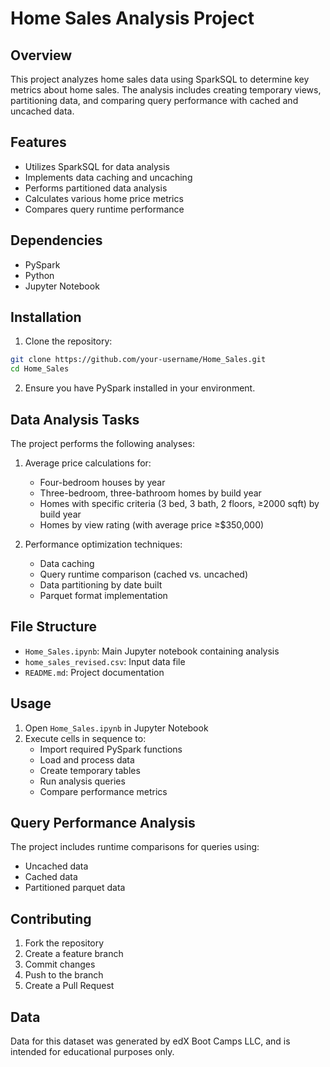 # Home Sales Analysis Project

## Overview
This project analyzes home sales data using SparkSQL to determine key metrics about home sales. The analysis includes creating temporary views, partitioning data, and comparing query performance with cached and uncached data.

## Features
- Utilizes SparkSQL for data analysis
- Implements data caching and uncaching
- Performs partitioned data analysis
- Calculates various home price metrics
- Compares query runtime performance

## Dependencies
- PySpark
- Python
- Jupyter Notebook

## Installation
1. Clone the repository:
```bash
git clone https://github.com/your-username/Home_Sales.git
cd Home_Sales
```

2. Ensure you have PySpark installed in your environment.

## Data Analysis Tasks
The project performs the following analyses:

1. Average price calculations for:
   - Four-bedroom houses by year
   - Three-bedroom, three-bathroom homes by build year
   - Homes with specific criteria (3 bed, 3 bath, 2 floors, ≥2000 sqft) by build year
   - Homes by view rating (with average price ≥$350,000)

2. Performance optimization techniques:
   - Data caching
   - Query runtime comparison (cached vs. uncached)
   - Data partitioning by date built
   - Parquet format implementation

## File Structure
- `Home_Sales.ipynb`: Main Jupyter notebook containing analysis
- `home_sales_revised.csv`: Input data file
- `README.md`: Project documentation

## Usage
1. Open `Home_Sales.ipynb` in Jupyter Notebook
2. Execute cells in sequence to:
   - Import required PySpark functions
   - Load and process data
   - Create temporary tables
   - Run analysis queries
   - Compare performance metrics

## Query Performance Analysis
The project includes runtime comparisons for queries using:
- Uncached data
- Cached data
- Partitioned parquet data

## Contributing
1. Fork the repository
2. Create a feature branch
3. Commit changes
4. Push to the branch
5. Create a Pull Request

## Data
Data for this dataset was generated by edX Boot Camps LLC, and is intended for educational purposes only.
